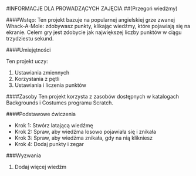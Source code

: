 #INFORMACJE DLA PROWADZĄCYCH ZAJĘCIA
##(Przegoń wiedźmy)

####Wstęp:
Ten projekt bazuje na popularnej angielskiej grze zwanej Whack-A-Mole: zdobywasz punkty, klikając wiedźmy, które pojawiają się na ekranie. Celem gry jest zdobycie jak największej liczby punktów w ciągu trzydziestu sekund.

####Umiejętności

Ten projekt uczy:

1. Ustawiania zmiennych
2. Korzystania z pętli
3. Ustawiania i liczenia punktów

####Zasoby
Ten projekt korzysta z zasobów dostępnych w katalogach Backgrounds i Costumes programu Scratch.

####Podstawowe ćwiczenia
* Krok 1: Stwórz latającą wiedźmę
* Krok 2: Spraw, aby wiedźma losowo pojawiała się i znikała
* Krok 3: Spraw, aby wiedźma znikała, gdy na nią klikniesz
* Krok 4: Dodaj punkty i zegar

###Wyzwania
1. Dodaj więcej wiedźm
